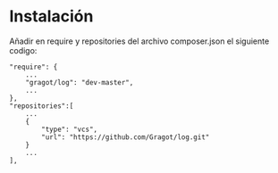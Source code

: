 # Instalación

Añadir en require y repositories del archivo composer.json el siguiente codigo:

```
"require": {
    ...
    "gragot/log": "dev-master",
    ...
},
"repositories":[
    ...    
    {
        "type": "vcs",
        "url": "https://github.com/Gragot/log.git"
    }
    ...
],
```


